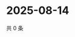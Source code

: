 # 2025-08-14

共 0 条

<!-- BEGIN ZHIHUVIDEO -->
<!-- 最后更新时间 Thu Aug 14 2025 17:15:18 GMT+0800 (China Standard Time) -->

<!-- END ZHIHUVIDEO -->
